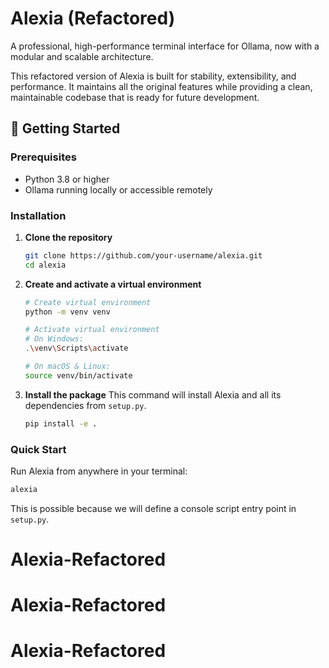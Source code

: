# Alexia (Refactored)

A professional, high-performance terminal interface for Ollama, now with a modular and scalable architecture.

This refactored version of Alexia is built for stability, extensibility, and performance. It maintains all the original features while providing a clean, maintainable codebase that is ready for future development.

## 🚀 Getting Started

### Prerequisites

- Python 3.8 or higher
- Ollama running locally or accessible remotely

### Installation

1. **Clone the repository**
   ```bash
   git clone https://github.com/your-username/alexia.git
   cd alexia
   ```

2. **Create and activate a virtual environment**
   ```bash
   # Create virtual environment
   python -m venv venv
   
   # Activate virtual environment
   # On Windows:
   .\venv\Scripts\activate
   
   # On macOS & Linux:
   source venv/bin/activate
   ```

3. **Install the package**
   This command will install Alexia and all its dependencies from `setup.py`.
   ```bash
   pip install -e .
   ```

### Quick Start

Run Alexia from anywhere in your terminal:

```bash
alexia
```

This is possible because we will define a console script entry point in `setup.py`.
# Alexia-Refactored
# Alexia-Refactored
# Alexia-Refactored

